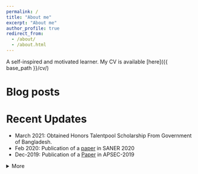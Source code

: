 ```yaml
---
permalink: /
title: "About me"
excerpt: "About me"
author_profile: true
redirect_from:
  - /about/
  - /about.html
---
```


A self-inspired and motivated learner. My CV is available [here]({{ base_path }}/cv/)


Blog posts
===
<!-- {% assign sorted_post = site.posts | sort: 'date' | reverse %}
{% for post in sorted_post %}

  {% assign count = count | plus: 1 %}
  [{{post.title}}]({{ base_path }}{{post.permalink}})
{% endfor %} -->
<!-- {% assign count = 0 %}
{% assign sorted_post = site.posts | sort: 'date' | reverse %}
{% for post in sorted_post %}
  {% if count == 1 %}
  {% break %}
  {% endif %}
  {% assign count = count | plus: 1 %}
  [{{post.title}}]({{ base_path }}{{post.permalink}})
{% endfor %} -->

Recent Updates
======
* March 2021: Obtained Honors Talentpool Scholarship From Government of Bangladesh.
* Feb 2020: Publication of a [paper](https://dblp.org/rec/conf/wcre/HuqSS20.html?view=bibtex) in SANER 2020
* Dec-2019: Publication of a [Paper](https://dblp.org/rec/conf/apsec/HuqSS19.html?view=bibtex) in APSEC-2019

<details>
<summary>More</summary>
<p>
<ul>
<li>Jul-2019: Publication of a <a href="https://dblp.org/rec/conf/seke/SadiqKS19.html?view=bibtex">Paper</a> in SEKE-2019 </li>
<li>May-2019: Publication of 2 Papers. <a href="https://dblp.org/rec/conf/enase/SadiqMS19.html?view=bibtex">[1]</a><a href="https://dblp.org/rec/conf/enase/AkashSK19.html?view=bibtex">[2]</a> in ENASE-2019</li>

<li>Feb-2019: Publication of a [Paper](https://ieeexplore.ieee.org/document/8679503) in ECCE-2019</li>
<li>Jan-2018: Started Working as Lecturer in Northern University of Bangladesh.</li>
<li>Dec-2017: Graduating from Institute of Information Technology, University of Dhaka.</li>
<li>Jan-May-2017: Worked as an Intern at IQVIA dhaka branch (formerly known as IMS Health).</li>
<li> Feb-2017: Got Scholarship from Amar Ekushey Hall Alumni Association for academic * * excellence in undergrad course.</li>
<li>Participated as a member in founding the IITSEC community at IIT, University of Dhaka.</li>
<li> Dec-2014: Participated in ICCIT conference 2014.</li>
<li>Feb-2014: Started My undergraduate life at Institute of Information Technology University of Dhaka.</li>
<li> Aug-2013: Passed my Higher Secondary Certificate Exam from Notre Dame College with GPA 5 (Golden).</li>
<li>Jan-2013: Got 100% Attendance Certificate from Notre Dame College.
</li>
<li>2011-2013: Participated in different sports and quiz competition at Notre Dame college.</li>
<li>2011: Become Junior Bangladesh in the competition held by Udvash among the students who are at Secondary School level.</li>
<li>May-2011: Got General Grade Scholarship in Secondary School Certificate exam with GPA 5 (Golden).</li>


</ul>
</p>
</details>
